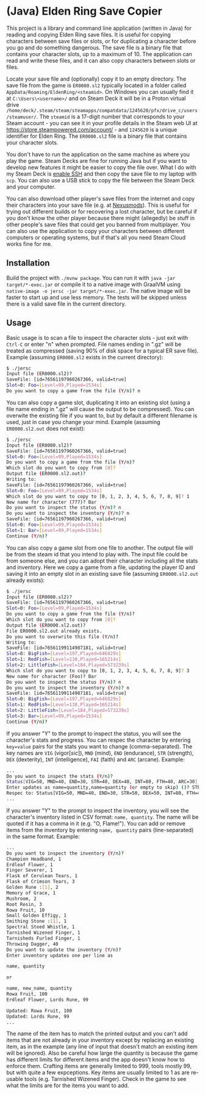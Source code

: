# (Java) Elden Ring Save Copier

This project is a library and command line application (written in Java) for reading and copying Elden Ring save files. It is useful for copying characters between save files or slots, or for duplicating a character before you go and do something dangerous. The save file is a binary file that contains your character slots, up to a maximum of 10. The application can read and write these files, and it can also copy characters between slots or files.

Locate your save file and (optionally) copy it to an empty directory. The save file from the game is `ER0000.sl2` typically located in a folder called `AppData/Roaming/EldenRing/<steamid>`. On Windows you can usually find it at `C:\Users\<username>/` and on Steam Deck it will be in a Proton virtual drive `/home/deck/.steam/steam/steamapps/compatdata/1245620/pfx/drive_c/users/steamuser/`. The `steamid` is a 17-digit number that corresponds to your Steam account - you can see it in your profile details in the Steam web UI at https://store.steampowered.com/account/ - and `1245620` is a unique identifier for Elden Ring. The `ER0000.sl2` file is a binary file that contains your character slots.

You don't have to run the application on the same machine as where you play the game. Steam Decks are fine for running Java but if you want to develop new features it might be easier to copy the file over. What I do with my Steam Deck is [enable SSH](https://shendrick.net/Gaming/2022/05/30/sshonsteamdeck.html) and then copy the save file to my laptop with `scp`. You can also use a USB stick to copy the file between the Steam Deck and your computer.

You can also download other player's save files from the internet and copy their characters into your save file (e.g. at [Nexusmods](https://www.nexusmods.com/eldenring/mods/categories/10/)). This is useful for trying out different builds or for recovering a lost character, but be careful if you don't know the other player because there might (allegedly) be stuff in other people's save files that could get you banned from multiplayer. You can also use the application to copy your characters between different computers or operating systems, but if that's all you need Steam Cloud works fine for me.

## Installation

Build the project with `./mvnw package`. You can run it with `java -jar target/*-exec.jar` or compile it to a native image with GraalVM using `native-image -o jersc -jar target/*-exec.jar`. The native image will be faster to start up and use less memory. The tests will be skipped unless there is a valid save file in the current directory.

## Usage

Basic usage is to scan a file to inspect the character slots - just exit with `Ctrl-C` or enter "n" when prompted. File names ending in ".gz" will be treated as compressed (saving 90% of disk space for a typical ER save file). Example (assuming `ER0000.sl2` exists in the current directory):

```bash
$ ./jersc 
Input file (ER0000.sl2)? 
SaveFile: [id=76561197960267366, valid=true]
Slot=0: Foo=[Level=99,Played=1534s]
Do you want to copy a game from the file (Y/n)? n
```

You can also copy a game slot, duplicating it into an existing slot (using a file name ending in ".gz" will cause the output to be compressed). You can overwite the existing file if you want to, but by default a different filename is used, just in case you change your mind. Example (assuming `ER0000.sl2.out` does not exist):

```bash
$ ./jersc 
Input file (ER0000.sl2)? 
SaveFile: [id=76561197960267366, valid=true]
Slot=0: Foo=[Level=99,Played=1534s]
Do you want to copy a game from the file (Y/n)? 
Which slot do you want to copy from [0]? 
Output file (ER0000.sl2.out)? 
Writing to:
SaveFile: [id=76561197960267366, valid=true]
Slot=0: Foo=[Level=99,Played=1534s]
Which slot do you want to copy to [0, 1, 2, 3, 4, 5, 6, 7, 8, 9]? 1
New name for character (777)? Bar
Do you want to inspect the status (Y/n)? n
Do you want to inspect the inventory (Y/n)? n
SaveFile: [id=76561197960267366, valid=true]
Slot=0: Foo=[Level=99,Played=1534s]
Slot=1: Bar=[Level=99,Played=1534s]
Continue (Y/n)?
```
You can also copy a game slot from one file to another. The output file will be from the steam id that you intend to play with. The input file could be from someone else, and you can adopt their character including all the stats and inventory.  Here we copy a game from a file, updating the player ID and saving it into an empty slot in an existing save file (assuming `ER0000.sl2.out` already exists):

```bash
$ ./jersc 
Input file (ER0000.sl2)? 
SaveFile: [id=76561197960267366, valid=true]
Slot=0: Foo=[Level=99,Played=1534s]
Do you want to copy a game from the file (Y/n)? 
Which slot do you want to copy from [0]? 
Output file (ER0000.sl2.out)? 
File ER0000.sl2.out already exists.
Do you want to overwrite this file (Y/n)? 
Writing to:
SaveFile: [id=76561199114987181, valid=true]
Slot=0: BigFish=[Level=197,Played=646829s]
Slot=1: RedFish=[Level=138,Played=165214s]
Slot=2: LittleFish=[Level=184,Played=573239s]
Which slot do you want to copy to [0, 1, 2, 3, 4, 5, 6, 7, 8, 9]? 3
New name for character (Foo)? Bar
Do you want to inspect the status (Y/n)? n
Do you want to inspect the inventory (Y/n)? n
SaveFile: [id=76561199114987181, valid=true]
Slot=0: BigFish=[Level=197,Played=646829s]
Slot=1: RedFish=[Level=138,Played=165214s]
Slot=2: LittleFish=[Level=184,Played=573239s]
Slot=3: Bar=[Level=99,Played=1534s]
Continue (Y/n)? 
```

If you answer "Y" to the prompt to inspect the status, you will see the character's stats and progress. You can respec the character by entering `key=value` pairs for the stats you want to change (comma-separated). The key names are `VIG` (vigor[_sic_]), `MND` (mind), `END` (endurance), `STR` (strength), `DEX` (dexterity), `INT` (intelligence), `FAI` (faith) and `ARC` (arcane). Example:

```bash
...
Do you want to inspect the stats (Y/n)? 
Status[VIG=50, MND=40, END=30, STR=40, DEX=40, INT=80, FTH=40, ARC=30], level=271
Enter updates as name=quantity,name=quantity (or empty to skip) ()? STR=50,DEX=50
Respec to: Status[VIG=50, MND=40, END=30, STR=50, DEX=50, INT=80, FTH=40, ARC=30] (Y/n)?
...
```

If you answer "Y" to the prompt to inspect the inventory, you will see the character's inventory listed in CSV format: `name, quantity`. The name will be quoted if it has a comma in it (e.g. "O, Flame!"). You can add or remove items from the inventory by entering `name, quantity` pairs (line-separated) in the same format. Example:

```bash
...
Do you want to inspect the inventory (Y/n)? 
Champion Headband, 1
Erdleaf Flower, 1
Finger Severer, 1
Flask of Cerulean Tears, 1
Flask of Crimson Tears, 3
Golden Rune :[1], 2
Memory of Grace, 1
Mushroom, 2
Root Resin, 3
Rowa Fruit, 10
Small Golden Effigy, 1
Smithing Stone :[1], 1
Spectral Steed Whistle, 1
Tarnished Wizened Finger, 1
Tarnisheds Furled Finger, 1
Throwing Dagger, 40
Do you want to update the inventory (Y/n)? 
Enter inventory updates one per line as

name, quantity

or

name, new_name, quantity
Rowa Fruit, 100
Erdleaf Flower, Lords Rune, 99

Updated: Rowa Fruit, 100
Updated: Lords Rune, 99
...
```

The name of the item has to match the printed output and you can't add items that are not already in your inventory except by replacing an existing item, as in the example (any line of input that doesn't match an existing item will be ignored). Also be careful how large the quantity is because the game has different limits for different items and the app doesn't know how to enforce them. Crafting items are generally limited to 999, tools mostly 99, but with quite a few expceptions. Key items are usually limited to 1 as are re-usable tools (e.g. Tarnished Wizened Finger). Check in the game to see what the limits are for the items you want to add.